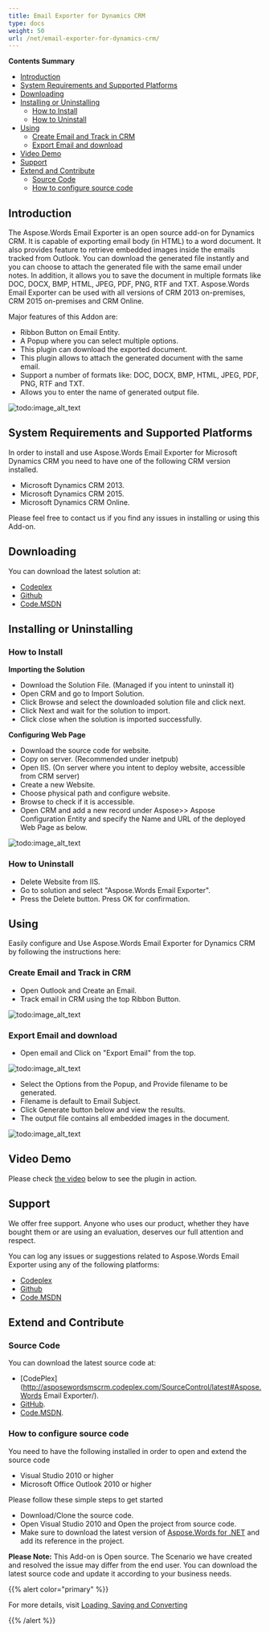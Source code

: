```yaml
---
title: Email Exporter for Dynamics CRM
type: docs
weight: 50
url: /net/email-exporter-for-dynamics-crm/
---
```


**Contents Summary**

- [Introduction](#EmailExporterforDynamicsCRM-Introduction)
- [System Requirements and Supported Platforms](#EmailExporterforDynamicsCRM-SystemRequirementsandSupportedPlatforms)
- [Downloading](#EmailExporterforDynamicsCRM-Downloading)
- [Installing or Uninstalling](#EmailExporterforDynamicsCRM-InstallingorUninstalling) 
  - [How to Install](#EmailExporterforDynamicsCRM-HowtoInstall)
  - [How to Uninstall](#EmailExporterforDynamicsCRM-HowtoUninstall)
- [Using](#EmailExporterforDynamicsCRM-Using) 
  - [Create Email and Track in CRM](#EmailExporterforDynamicsCRM-CreateEmailandTrackinCRM)
  - [Export Email and download](#EmailExporterforDynamicsCRM-ExportEmailanddownload)
- [Video Demo](#EmailExporterforDynamicsCRM-VideoDemo)
- [Support](#EmailExporterforDynamicsCRM-Support)
- [Extend and Contribute](#EmailExporterforDynamicsCRM-ExtendandContribute) 
  - [Source Code](#EmailExporterforDynamicsCRM-SourceCode)
  - [How to configure source code](#EmailExporterforDynamicsCRM-Howtoconfiguresourcecode)

## **Introduction**

The Aspose.Words Email Exporter is an open source add-on for Dynamics CRM. It is capable of exporting email body (in HTML) to a word document. It also provides feature to retrieve embedded images inside the emails tracked from Outlook. You can download the generated file instantly and you can choose to attach the generated file with the same email under notes. In addition, it allows you to save the document in multiple formats like DOC, DOCX, BMP, HTML, JPEG, PDF, PNG, RTF and TXT. Aspose.Words Email Exporter can be used with all versions of CRM 2013 on-premises, CRM 2015 on-premises and CRM Online.

Major features of this Addon are:

- Ribbon Button on Email Entity.
- A Popup where you can select multiple options.
- This plugin can download the exported document.
- This plugin allows to attach the generated document with the same email.
- Support a number of formats like: DOC, DOCX, BMP, HTML, JPEG, PDF, PNG, RTF and TXT.
- Allows you to enter the name of generated output file.

![todo:image_alt_text](email-exporter-for-dynamics-crm_1.png)

## **System Requirements and Supported Platforms**

In order to install and use Aspose.Words Email Exporter for Microsoft Dynamics CRM you need to have one of the following CRM version installed.

- Microsoft Dynamics CRM 2013.
- Microsoft Dynamics CRM 2015.
- Microsoft Dynamics CRM Online.

Please feel free to contact us if you find any issues in installing or using this Add-on.

## **Downloading**

You can download the latest solution at:

- [Codeplex](http://goo.gl/Xun3VM)
- [Github](https://goo.gl/2rGmgd)
- [Code.MSDN](https://goo.gl/ZTW336)

## **Installing or Uninstalling**

### **How to Install**

**Importing the Solution**

- Download the Solution File. (Managed if you intent to uninstall it)
- Open CRM and go to Import Solution.
- Click Browse and select the downloaded solution file and click next.
- Click Next and wait for the solution to import.
- Click close when the solution is imported successfully.

**Configuring Web Page**

- Download the source code for website.
- Copy on server. (Recommended under inetpub)
- Open IIS. (On server where you intent to deploy website, accessible from CRM server)
- Create a new Website.
- Choose physical path and configure website.
- Browse to check if it is accessible.
- Open CRM and add a new record under Aspose>> Aspose Configuration Entity and specify the Name and URL of the deployed Web Page as below. 

![todo:image_alt_text](email-exporter-for-dynamics-crm_2)

### **How to Uninstall**

- Delete Website from IIS.
- Go to solution and select "Aspose.Words Email Exporter".
- Press the Delete button. Press OK for confirmation.

## **Using**

Easily configure and Use Aspose.Words Email Exporter for Dynamics CRM by following the instructions here:

### **Create Email and Track in CRM**

- Open Outlook and Create an Email.
- Track email in CRM using the top Ribbon Button. 

![todo:image_alt_text](email-exporter-for-dynamics-crm_3.png)

### **Export Email and download**

- Open email and Click on "Export Email" from the top. 

![todo:image_alt_text](email-exporter-for-dynamics-crm_4.png)

- Select the Options from the Popup, and Provide filename to be generated.
- Filename is default to Email Subject.
- Click Generate button below and view the results.
- The output file contains all embedded images in the document. 

![todo:image_alt_text](email-exporter-for-dynamics-crm_5)

## **Video Demo**

Please check [the video](https://youtu.be/HATaDzOMgo4) below to see the plugin in action.

## **Support**

We offer free support. Anyone who uses our product, whether they have bought them or are using an evaluation, deserves our full attention and respect.

You can log any issues or suggestions related to Aspose.Words Email Exporter using any of the following platforms:

- [Codeplex](https://asposewordsmscrm.codeplex.com/discussions)
- [Github](https://github.com/aspose-words/Aspose.Words-for-.NET/issues)
- [Code.MSDN](https://code.msdn.microsoft.com/AsposeWords-Email-Exporter-26eb623e/view/Discussions#content)

## **Extend and Contribute**

### **Source Code**

You can download the latest source code at:

- [CodePlex](http://asposewordsmscrm.codeplex.com/SourceControl/latest#Aspose.Words Email Exporter/).
- [GitHub](https://github.com/aspose-words/Aspose.Words-for-.NET/tree/master/Plugins/Dynamics%20CRM/Aspose.Words%20Email%20Exporter).
- [Code.MSDN](https://code.msdn.microsoft.com/AsposeWords-Email-Exporter-26eb623e/view/SourceCode#content).

### **How to configure source code**

You need to have the following installed in order to open and extend the source code

- Visual Studio 2010 or higher
- Microsoft Office Outlook 2010 or higher

Please follow these simple steps to get started

- Download/Clone the source code.
- Open Visual Studio 2010 and Open the project from source code.
- Make sure to download the latest version of [Aspose.Words for .NET](http://www.aspose.com/.net/word-component.aspx) and add its reference in the project.

**Please Note:** This Add-on is Open source. The Scenario we have created and resolved the issue may differ from the end user. You can download the latest source code and update it according to your business needs.

{{% alert color="primary" %}} 

For more details, visit [Loading, Saving and Converting](https://docs.aspose.com/words/net/loading-saving-and-converting/)

{{% /alert %}}

